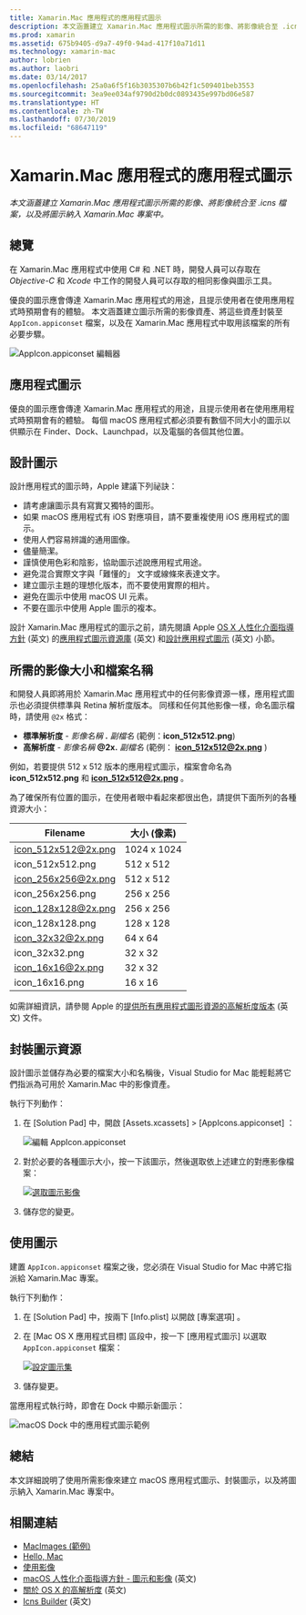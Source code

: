 ```yaml
---
title: Xamarin.Mac 應用程式的應用程式圖示
description: 本文涵蓋建立 Xamarin.Mac 應用程式圖示所需的影像、將影像統合至 .icns 檔案，以及將圖示納入 Xamarin.Mac 專案中。
ms.prod: xamarin
ms.assetid: 675b9405-d9a7-49f0-94ad-417f10a71d11
ms.technology: xamarin-mac
author: lobrien
ms.author: laobri
ms.date: 03/14/2017
ms.openlocfilehash: 25a0a6f5f16b3035307b6b42f1c509401beb3553
ms.sourcegitcommit: 3ea9ee034af9790d2b0dc0893435e997bd06e587
ms.translationtype: HT
ms.contentlocale: zh-TW
ms.lasthandoff: 07/30/2019
ms.locfileid: "68647119"
---
```

# <a name="application-icon-for-xamarinmac-apps"></a>Xamarin.Mac 應用程式的應用程式圖示

_本文涵蓋建立 Xamarin.Mac 應用程式圖示所需的影像、將影像統合至 .icns 檔案，以及將圖示納入 Xamarin.Mac 專案中。_


## <a name="overview"></a>總覽

在 Xamarin.Mac 應用程式中使用 C# 和 .NET 時，開發人員可以存取在 *Objective-C* 和 *Xcode* 中工作的開發人員可以存取的相同影像與圖示工具。

優良的圖示應會傳達 Xamarin.Mac 應用程式的用途，且提示使用者在使用應用程式時預期會有的體驗。 本文涵蓋建立圖示所需的影像資產、將這些資產封裝至 `AppIcon.appiconset` 檔案，以及在 Xamarin.Mac 應用程式中取用該檔案的所有必要步驟。

![AppIcon.appiconset 編輯器](app-icon-images/intro01.png "AppIcon.appiconset 編輯器")


## <a name="application-icon"></a>應用程式圖示

優良的圖示應會傳達 Xamarin.Mac 應用程式的用途，且提示使用者在使用應用程式時預期會有的體驗。 每個 macOS 應用程式都必須要有數個不同大小的圖示以供顯示在 Finder、Dock、Launchpad，以及電腦的各個其他位置。


## <a name="designing-the-icon"></a>設計圖示

設計應用程式的圖示時，Apple 建議下列祕訣：

- 請考慮讓圖示具有寫實又獨特的圖形。
- 如果 macOS 應用程式有 iOS 對應項目，請不要重複使用 iOS 應用程式的圖示。
- 使用人們容易辨識的通用圖像。
- 儘量簡潔。
- 謹慎使用色彩和陰影，協助圖示述說應用程式用途。
- 避免混合實際文字與「難懂的」  文字或線條來表達文字。
- 建立圖示主題的理想化版本，而不要使用實際的相片。
- 避免在圖示中使用 macOS UI 元素。
- 不要在圖示中使用 Apple 圖示的複本。

設計 Xamarin.Mac 應用程式的圖示之前，請先閱讀 Apple [OS X 人性化介面指導方針](https://developer.apple.com/library/mac/documentation/UserExperience/Conceptual/OSXHIGuidelines/) \(英文\) 的[應用程式圖示資源庫](https://developer.apple.com/library/mac/documentation/UserExperience/Conceptual/OSXHIGuidelines/Gallery.html#//apple_ref/doc/uid/20000957-CH88-SW1) \(英文\) 和[設計應用程式圖示](https://developer.apple.com/library/mac/documentation/UserExperience/Conceptual/OSXHIGuidelines/Designing.html#//apple_ref/doc/uid/20000957-CH87-SW1) \(英文\) 小節。


## <a name="required-image-sizes-and-filenames"></a>所需的影像大小和檔案名稱

和開發人員即將用於 Xamarin.Mac 應用程式中的任何影像資源一樣，應用程式圖示也必須提供標準與 Retina 解析度版本。 同樣和任何其他影像一樣，命名圖示檔時，請使用 `@2x` 格式：

- **標準解析度**  - _影像名稱_ **.** _副檔名_ (範例：**icon_512x512.png**)
- **高解析度**  - _影像名稱_ **@2x.** _副檔名_ (範例： **icon_512x512@2x.png** )

例如，若要提供 512 x 512 版本的應用程式圖示，檔案會命名為 **icon_512x512.png** 和 **icon_512x512@2x.png** 。

為了確保所有位置的圖示，在使用者眼中看起來都很出色，請提供下面所列的各種資源大小：

|Filename|大小 (像素)|
|---|---|
|icon_512x512@2x.png|1024 x 1024|
|icon_512x512.png|512 x 512|
|icon_256x256@2x.png|512 x 512|
|icon_256x256.png|256 x 256|
|icon_128x128@2x.png|256 x 256|
|icon_128x128.png|128 x 128|
|icon_32x32@2x.png|64 x 64|
|icon_32x32.png|32 x 32|
|icon_16x16@2x.png|32 x 32|
|icon_16x16.png|16 x 16|

如需詳細資訊，請參閱 Apple 的[提供所有應用程式圖形資源的高解析度版本](https://developer.apple.com/library/mac/documentation/GraphicsAnimation/Conceptual/HighResolutionOSX/Optimizing/Optimizing.html#//apple_ref/doc/uid/TP40012302-CH7-SW3) \(英文\) 文件。


## <a name="packaging-the-icon-resources"></a>封裝圖示資源

設計圖示並儲存為必要的檔案大小和名稱後，Visual Studio for Mac 能輕鬆將它們指派為可用於 Xamarin.Mac 中的影像資產。

執行下列動作：

1. 在 [Solution Pad]  中，開啟 [Assets.xcassets]   > [AppIcons.appiconset]  ： 

    ![編輯 AppIcon.appiconset](app-icon-images/intro01.png "編輯 AppIcon.appiconset")
2. 對於必要的各種圖示大小，按一下該圖示，然後選取依上述建立的對應影像檔案： 

    [![選取圖示影像](app-icon-images/intro02.png "選取圖示影像")](app-icon-images/intro02-large.png#lightbox)
3. 儲存您的變更。


## <a name="using-the-icon"></a>使用圖示

建置 `AppIcon.appiconset` 檔案之後，您必須在 Visual Studio for Mac 中將它指派給 Xamarin.Mac 專案。

執行下列動作：

1. 在 [Solution Pad]  中，按兩下 [Info.plist]  以開啟 [專案選項]  。
2. 在 [Mac OS X 應用程式目標]  區段中，按一下 [應用程式圖示]  以選取 `AppIcon.appiconset` 檔案： 

    [![設定圖示集](app-icon-images/icon01.png "設定圖示集")](app-icon-images/icon01-large.png#lightbox)
3. 儲存變更。

當應用程式執行時，即會在 Dock 中顯示新圖示：

![macOS Dock 中的應用程式圖示範例](app-icon-images/icon04.png "macOS Dock 中的應用程式圖示範例")


## <a name="summary"></a>總結

本文詳細說明了使用所需影像來建立 macOS 應用程式圖示、封裝圖示，以及將圖示納入 Xamarin.Mac 專案中。


## <a name="related-links"></a>相關連結

- [MacImages (範例)](https://docs.microsoft.com/samples/xamarin/mac-samples/macimages)
- [Hello, Mac](~/mac/get-started/hello-mac.md)
- [使用影像](~/mac/app-fundamentals/image.md)
- [macOS 人性化介面指導方針 - 圖示和影像](https://developer.apple.com/macos/human-interface-guidelines/icons-and-images/image-size-and-resolution/) \(英文\)
- [關於 OS X 的高解析度](https://developer.apple.com/library/content/documentation/GraphicsAnimation/Conceptual/HighResolutionOSX/Introduction/Introduction.html) \(英文\)
- [Icns Builder](https://itunes.apple.com/us/app/icns-builder/id554660130?mt=12) \(英文\)
